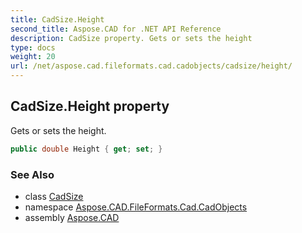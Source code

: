 ```yaml
---
title: CadSize.Height
second_title: Aspose.CAD for .NET API Reference
description: CadSize property. Gets or sets the height
type: docs
weight: 20
url: /net/aspose.cad.fileformats.cad.cadobjects/cadsize/height/
---
```

## CadSize.Height property

Gets or sets the height.

```csharp
public double Height { get; set; }
```

### See Also

* class [CadSize](../)
* namespace [Aspose.CAD.FileFormats.Cad.CadObjects](../../cadsize/)
* assembly [Aspose.CAD](../../../)


